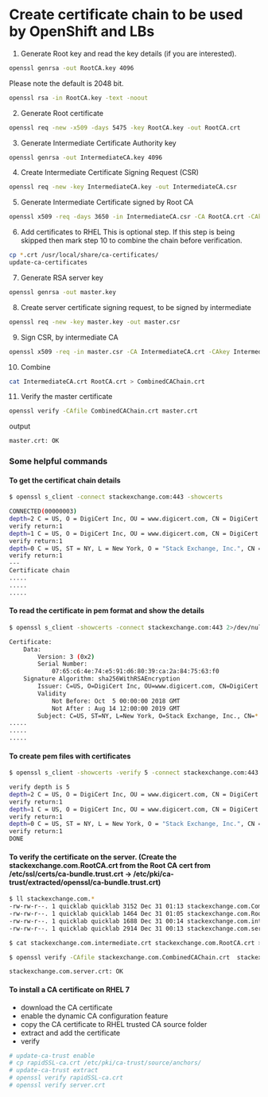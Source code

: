 # Create certificate chain to be used by OpenShift and LBs
1. Generate Root key and read the key details (if you are interested). 

```sh
openssl genrsa -out RootCA.key 4096
```
Please note the default is 2048 bit.
```sh
openssl rsa -in RootCA.key -text -noout
```
2. Generate Root certificate
```sh
openssl req -new -x509 -days 5475 -key RootCA.key -out RootCA.crt
```
3. Generate Intermediate Certificate Authority key
```sh
openssl genrsa -out IntermediateCA.key 4096
```
4. Create Intermediate Certificate Signing Request (CSR)
```sh
openssl req -new -key IntermediateCA.key -out IntermediateCA.csr
```
5. Generate Intermediate Certificate signed by Root CA
```sh
openssl x509 -req -days 3650 -in IntermediateCA.csr -CA RootCA.crt -CAkey RootCA.key -CAcreateserial  -out IntermediateCA.crt
```
6. Add certificates to RHEL
   This is optional step. If this step is being skipped then mark step 10 to combine the chain before verification.
```sh
cp *.crt /usr/local/share/ca-certificates/
update-ca-certificates
```
7. Generate RSA server key
```sh
openssl genrsa -out master.key
```
8. Create server certificate signing request, to be signed by intermediate
```sh
openssl req -new -key master.key -out master.csr
```
9.  Sign CSR, by intermediate CA
```sh
openssl x509 -req -in master.csr -CA IntermediateCA.crt -CAkey IntermediateCA.key -set_serial 01 -out master.crt -days 1825
```
10.  Combine
```sh
cat IntermediateCA.crt RootCA.crt > CombinedCAChain.crt
```
11.  Verify the master certificate
```sh
openssl verify -CAfile CombinedCAChain.crt master.crt
```
output
```sh
master.crt: OK
```

### Some helpful commands
#### To get the certificat chain details 

 ```sh
 $ openssl s_client -connect stackexchange.com:443 -showcerts 

 CONNECTED(00000003)
depth=2 C = US, O = DigiCert Inc, OU = www.digicert.com, CN = DigiCert High Assurance EV Root CA
verify return:1
depth=1 C = US, O = DigiCert Inc, OU = www.digicert.com, CN = DigiCert SHA2 High Assurance Server CA
verify return:1
depth=0 C = US, ST = NY, L = New York, O = "Stack Exchange, Inc.", CN = *.stackexchange.com
verify return:1
---
Certificate chain
.....
.....
.....
```

#### To read the certificate in pem format and show the details 

```sh
$ openssl s_client -showcerts -connect stackexchange.com:443 2>/dev/null | openssl x509 -inform pem -noout -text

Certificate:
    Data:
        Version: 3 (0x2)
        Serial Number:
            07:65:c6:4e:74:e5:91:d6:80:39:ca:2a:84:75:63:f0
    Signature Algorithm: sha256WithRSAEncryption
        Issuer: C=US, O=DigiCert Inc, OU=www.digicert.com, CN=DigiCert SHA2 High Assurance Server CA
        Validity
            Not Before: Oct  5 00:00:00 2018 GMT
            Not After : Aug 14 12:00:00 2019 GMT
        Subject: C=US, ST=NY, L=New York, O=Stack Exchange, Inc., CN=*.stackexchange.com
.....
.....
.....
```
#### To create pem files with certificates 

```sh
$ openssl s_client -showcerts -verify 5 -connect stackexchange.com:443 < /dev/null | awk '/BEGIN/,/END/{ if(/BEGIN/){a++}; out="cert"a".pem"; print >out}' 

verify depth is 5
depth=2 C = US, O = DigiCert Inc, OU = www.digicert.com, CN = DigiCert High Assurance EV Root CA
verify return:1
depth=1 C = US, O = DigiCert Inc, OU = www.digicert.com, CN = DigiCert SHA2 High Assurance Server CA
verify return:1
depth=0 C = US, ST = NY, L = New York, O = "Stack Exchange, Inc.", CN = *.stackexchange.com
verify return:1
DONE
```

#### To verify the certificate on the server. (Create the stackexchange.com.RootCA.crt from the Root CA cert from /etc/ssl/certs/ca-bundle.trust.crt -> /etc/pki/ca-trust/extracted/openssl/ca-bundle.trust.crt)

```sh
$ ll stackexchange.com.*
-rw-rw-r--. 1 quicklab quicklab 3152 Dec 31 01:13 stackexchange.com.CombinedCAChain.crt
-rw-rw-r--. 1 quicklab quicklab 1464 Dec 31 01:05 stackexchange.com.RootCA.crt
-rw-rw-r--. 1 quicklab quicklab 1688 Dec 31 00:14 stackexchange.com.intermediate.crt
-rw-rw-r--. 1 quicklab quicklab 2914 Dec 31 00:13 stackexchange.com.server.crt

$ cat stackexchange.com.intermediate.crt stackexchange.com.RootCA.crt > stackexchange.com.CombinedCAChain.crt 

```

```sh
$ openssl verify -CAfile stackexchange.com.CombinedCAChain.crt  stackexchange.com.server.crt

stackexchange.com.server.crt: OK
```

#### To install a CA certificate on RHEL 7
* download the CA certificate 
* enable the dynamic CA configuration feature
* copy the CA certificate to RHEL trusted CA source folder
* extract and add the certificate
* verify

```sh
# update-ca-trust enable
# cp rapidSSL-ca.crt /etc/pki/ca-trust/source/anchors/
# update-ca-trust extract
# openssl verify rapidSSL-ca.crt
# openssl verify server.crt
```